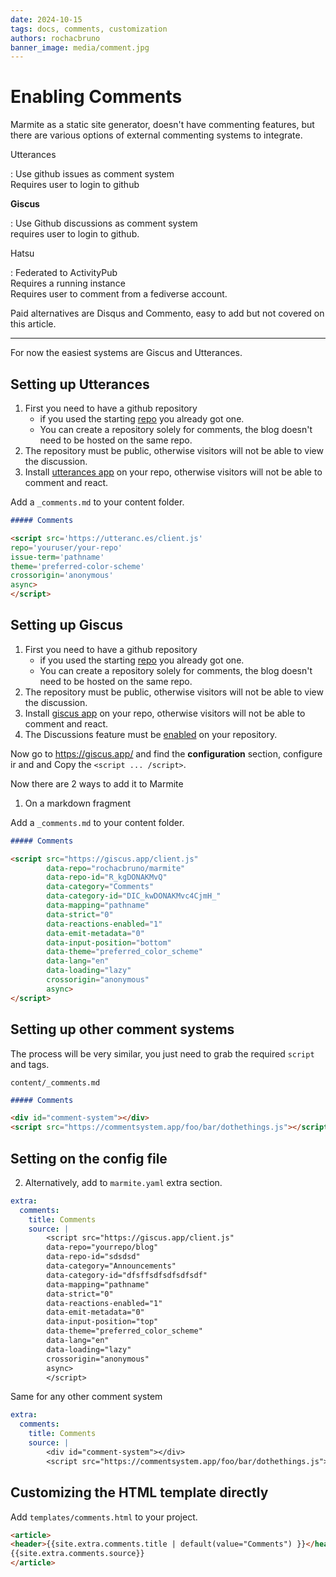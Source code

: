 ```yaml
---
date: 2024-10-15
tags: docs, comments, customization
authors: rochacbruno
banner_image: media/comment.jpg
---
```


# Enabling Comments

Marmite as a static site generator, doesn't have commenting features,
but there are various options of external commenting systems to integrate.


Utterances

  : Use github issues as comment system  
  Requires user to login to github

**Giscus**

  : Use Github discussions as comment system  
  requires user to login to github.
 
Hatsu

  : Federated to ActivityPub   
  Requires a running instance  
  Requires user to comment from a fediverse account.
  

Paid alternatives are Disqus and Commento, easy to add but not covered on this article.

---

For now the easiest systems are Giscus and Utterances.


## Setting up Utterances

1. First you need to have a github repository
    - if you used the starting [repo](https://github.com/rochacbruno/make-me-a-blog) you already got one.
    - You can create a repository solely for comments, the blog doesn't need to be hosted on the same repo.
2. The repository must be public, otherwise visitors will not be able to view the discussion.
3. Install [utterances app](https://github.com/apps/utterances) on your repo, otherwise visitors will not be able to comment and react.


Add a `_comments.md` to your content folder.
```markdown
##### Comments

<script src='https://utteranc.es/client.js'
repo='youruser/your-repo'
issue-term='pathname'
theme='preferred-color-scheme'
crossorigin='anonymous'
async>
</script>
```


## Setting up Giscus

1. First you need to have a github repository
    - if you used the starting [repo](https://github.com/rochacbruno/make-me-a-blog) you already got one.
    - You can create a repository solely for comments, the blog doesn't need to be hosted on the same repo.
2. The repository must be public, otherwise visitors will not be able to view the discussion.
3. Install [giscus app](https://github.com/apps/giscus) on your repo, otherwise visitors will not be able to comment and react.
4. The Discussions feature must be [enabled](https://docs.github.com/en/github/administering-a-repository/managing-repository-settings/enabling-or-disabling-github-discussions-for-a-repository) on your repository.


Now go to https://giscus.app/ and find the **configuration** section, configure ir and and Copy the `<script ... /script>`.


Now there are 2 ways to add it to Marmite

1. On a markdown fragment


Add a `_comments.md` to your content folder.
```markdown
##### Comments

<script src="https://giscus.app/client.js"
        data-repo="rochacbruno/marmite"
        data-repo-id="R_kgDONAKMvQ"
        data-category="Comments"
        data-category-id="DIC_kwDONAKMvc4CjmH_"
        data-mapping="pathname"
        data-strict="0"
        data-reactions-enabled="1"
        data-emit-metadata="0"
        data-input-position="bottom"
        data-theme="preferred_color_scheme"
        data-lang="en"
        data-loading="lazy"
        crossorigin="anonymous"
        async>
</script>
```

## Setting up other comment systems

The process will be very similar, you just need to grab the required `script` and tags.

`content/_comments.md`
```markdown
##### Comments

<div id="comment-system"></div>
<script src="https://commentsystem.app/foo/bar/dothethings.js"></script>
```


## Setting on the config file

2. Alternatively, add to  `marmite.yaml` extra section.

```yaml
extra:
  comments:
    title: Comments
    source: |
        <script src="https://giscus.app/client.js"
        data-repo="yourrepo/blog"
        data-repo-id="sdsdsd"
        data-category="Announcements"
        data-category-id="dfsffsdfsdfsdfsdf"
        data-mapping="pathname"
        data-strict="0"
        data-reactions-enabled="1"
        data-emit-metadata="0"
        data-input-position="top"
        data-theme="preferred_color_scheme"
        data-lang="en"
        data-loading="lazy"
        crossorigin="anonymous"
        async>
        </script>
```

Same for any other comment system

```yaml
extra:
  comments:
    title: Comments
    source: |
        <div id="comment-system"></div>
        <script src="https://commentsystem.app/foo/bar/dothethings.js"></script>
```

## Customizing the HTML template directly

Add `templates/comments.html` to your project.

```html
<article>
<header>{{site.extra.comments.title | default(value="Comments") }}</header>
{{site.extra.comments.source}}
</article>
```
